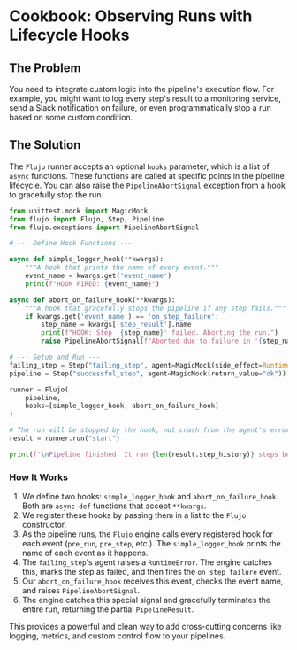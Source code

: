 # Cookbook: Observing Runs with Lifecycle Hooks

## The Problem

You need to integrate custom logic into the pipeline's execution flow. For example, you might want to log every step's result to a monitoring service, send a Slack notification on failure, or even programmatically stop a run based on some custom condition.

## The Solution

The `Flujo` runner accepts an optional `hooks` parameter, which is a list of `async` functions. These functions are called at specific points in the pipeline lifecycle. You can also raise the `PipelineAbortSignal` exception from a hook to gracefully stop the run.

```python
from unittest.mock import MagicMock
from flujo import Flujo, Step, Pipeline
from flujo.exceptions import PipelineAbortSignal

# --- Define Hook Functions ---

async def simple_logger_hook(**kwargs):
    """A hook that prints the name of every event."""
    event_name = kwargs.get('event_name')
    print(f"HOOK FIRED: {event_name}")

async def abort_on_failure_hook(**kwargs):
    """A hook that gracefully stops the pipeline if any step fails."""
    if kwargs.get('event_name') == 'on_step_failure':
        step_name = kwargs['step_result'].name
        print(f"HOOK: Step '{step_name}' failed. Aborting the run.")
        raise PipelineAbortSignal(f"Aborted due to failure in '{step_name}'")

# --- Setup and Run ---
failing_step = Step("failing_step", agent=MagicMock(side_effect=RuntimeError("An error occurred!")))
pipeline = Step("successful_step", agent=MagicMock(return_value="ok")) >> failing_step

runner = Flujo(
    pipeline,
    hooks=[simple_logger_hook, abort_on_failure_hook]
)

# The run will be stopped by the hook, not crash from the agent's error.
result = runner.run("start")

print(f"\nPipeline finished. It ran {len(result.step_history)} steps before being aborted by the hook.")
```

### How It Works

1.  We define two hooks: `simple_logger_hook` and `abort_on_failure_hook`. Both are `async def` functions that accept `**kwargs`.
2.  We register these hooks by passing them in a list to the `Flujo` constructor.
3.  As the pipeline runs, the `Flujo` engine calls every registered hook for each event (`pre_run`, `pre_step`, etc.). The `simple_logger_hook` prints the name of each event as it happens.
4.  The `failing_step`'s agent raises a `RuntimeError`. The engine catches this, marks the step as failed, and then fires the `on_step_failure` event.
5.  Our `abort_on_failure_hook` receives this event, checks the event name, and raises `PipelineAbortSignal`.
6.  The engine catches this special signal and gracefully terminates the entire run, returning the partial `PipelineResult`.

This provides a powerful and clean way to add cross-cutting concerns like logging, metrics, and custom control flow to your pipelines.
